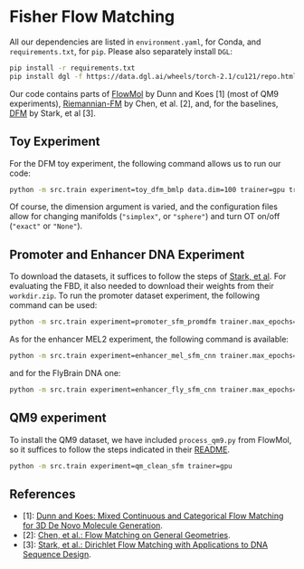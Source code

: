 # Fisher Flow Matching
All our dependencies are listed in `environment.yaml`, for Conda, and `requirements.txt`, for `pip`. Please also separately install `DGL`:
```bash
pip install -r requirements.txt
pip install dgl -f https://data.dgl.ai/wheels/torch-2.1/cu121/repo.html
```
Our code contains parts of [FlowMol](https://github.com/Dunni3/FlowMol/tree/main) by Dunn and Koes [1] (most of QM9 experiments), [Riemannian-FM](https://github.com/facebookresearch/riemannian-fm) by Chen, et al. [2], and, for the baselines, [DFM](https://github.com/HannesStark/dirichlet-flow-matching/tree/main) by Stark, et al [3].

## Toy Experiment
For the DFM toy experiment, the following command allows us to run our code:
```bash
python -m src.train experiment=toy_dfm_bmlp data.dim=100 trainer=gpu trainer.max_epochs=500
```
Of course, the dimension argument is varied, and the configuration files allow for changing manifolds (`"simplex"`, or `"sphere"`) and turn OT on/off (`"exact"` or `"None"`).

## Promoter and Enhancer DNA Experiment
To download the datasets, it suffices to follow the steps of [Stark, et al](https://github.com/HannesStark/dirichlet-flow-matching/). For evaluating the FBD, it also needed to download their weights from their `workdir.zip`. To run the promoter dataset experiment, the following command can be used:

```bash
python -m src.train experiment=promoter_sfm_promdfm trainer.max_epochs=200 trainer=gpu data.batch_size=128
```

As for the enhancer MEL2 experiment, the following command is available:

```bash
python -m src.train experiment=enhancer_mel_sfm_cnn trainer.max_epochs=800 trainer=gpu
```

and for the FlyBrain DNA one:
```bash
python -m src.train experiment=enhancer_fly_sfm_cnn trainer.max_epochs=800 trainer=gpu
```

## QM9 experiment
To install the QM9 dataset, we have included `process_qm9.py` from FlowMol, so it suffices to follow the steps indicated in their [README](https://github.com/Dunni3/FlowMol/tree/main).

```bash
python -m src.train experiment=qm_clean_sfm trainer=gpu
```

## References
- [1]: [Dunn and Koes: Mixed Continuous and Categorical Flow Matching for 3D De Novo Molecule Generation](https://arxiv.org/abs/2404.19739).
- [2]: [Chen, et al.: Flow Matching on General Geometries](https://arxiv.org/pdf/2302.03660).
- [3]: [Stark, et al.: Dirichlet Flow Matching with Applications to DNA Sequence Design](https://arxiv.org/abs/2402.05841).
